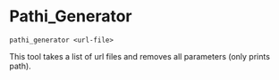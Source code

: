 # Pathi_Generator
`pathi_generator <url-file>`

This tool takes a list of url files and removes all parameters (only prints path).
